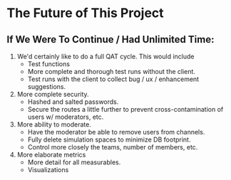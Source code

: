 # The Future of This Project

## If We Were To Continue / Had Unlimited Time:

1. We'd certainly like to do a full QAT cycle. This would include
    - Test functions
    - More complete and thorough test runs without the client.
    - Test runs with the client to collect bug / ux / enhancement suggestions.
2. More complete security.
    - Hashed and salted passwords.
    - Secure the routes a little further to prevent cross-contamination of users w/ moderators, etc.
3. More ability to moderate.
    - Have the moderator be able to remove users from channels.
    - Fully delete simulation spaces to minimize DB footprint.
    - Control more closely the teams, number of members, etc.
4. More elaborate metrics
    - More detail for all measurables.
    - Visualizations

